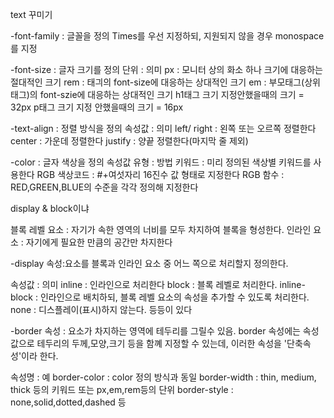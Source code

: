 text 꾸미기

-font-family : 글꼴을 정의
Times를 우선 지정하되, 지원되지 않을 경우 monospace를 지정


-font-size : 글자 크기를 정의
단위 : 의미
px : 모니터 상의 화소 하나 크기에 대응하는 절대적인 크기
rem : <html>태긔의 font-size에 대응하는 상대적인 크기
em : 부모태그(상위태그)의 font-szie에 대응하는 상대적인 크기
h1태그 크기 지정안했을때의 크기 = 32px
p태그 크기 지정 안했을때의 크기 = 16px


-text-align : 정렬 방식을 정의
속성값 : 의미
left/ right : 왼쪽 또는 오르쪽 정렬한다
center : 가운데 정렬한다
justify : 양끝 정렬한다(마지막 줄 제외)


-color : 글자 색상을 정의
속성값 유형 : 방법
키워드 : 미리 정의된 색상별 키워드를 사용한다
RGB 색상코드 : #+여섯자리 16진수 값 형태로 지정한다
RGB 함수 : RED,GREEN,BLUE의 수준을 각각 정의해 지정한다



display & block이냐

블록 레벨 요소 : 
자기가 속한 영역의 너비를 모두 차지하여 블록을 형성한다.
인라인 요소 : 
자기에게 필요한 만큼의 공간만 차지한다


-display 속성:요소를 블록과 인라인 요소 중 어느 쪽으로 처리할지 정의한다.

속성값 : 의미
inline : 인라인으로 처리한다
block : 블록 레벨로 처리한다.
inline-block : 인라인으로 배치하되, 블록 레벨 요소의 속성을 추가할 수 있도록 처리한다.
none : 디스플레이(표시)하지 않는다.
등등이 있다

-border 속성 : 요소가 차지하는 영역에 테두리를 그릴수 있음. border 속성에는 속성값으로 테두리의 두께,모양,크기 등을 함꼐 지정할 수 있는데, 이러한 속성을 '단축속성'이라 한다.

속성명 : 예
border-color : color 정의 방식과 동일
border-width : thin, medium, thick 등의 키워드 또는 px,em,rem등의 단위
border-style : none,solid,dotted,dashed 등



